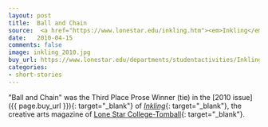 ```yaml
---
layout: post
title:  Ball and Chain
source:  <a href="https://www.lonestar.edu/inkling.htm"><em>Inkling</em></a> <a href="https://www.lonestar.edu/departments/studentactivities/Inkling2010.pdf">2010</a> - Third Place Prose Winner (Tie)
date:   2010-04-15
comments: false
image: inkling_2010.jpg
buy_url: https://www.lonestar.edu/departments/studentactivities/Inkling2010.pdf
categories: 
- short-stories
---
```


"Ball and Chain" was the Third Place Prose Winner (tie) in the [2010 issue]({{ page.buy_url }}){: target="_blank"} of [*Inkling*][inkling]{: target="_blank"}, the creative
arts magazine of [Lone Star College-Tomball][lsc]{: target="_blank"}.

[inkling]:https://www.lonestar.edu/inkling.htm
[lsc]:http://www.lonestar.edu/tomball.htm

